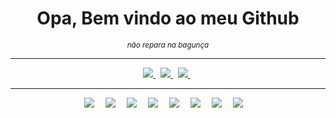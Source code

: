 <h1 align='center'>
 Opa, Bem vindo ao meu Github
</h1>
 <p align='center'><small><i>não repara na bagunça</i></small></p>
<hr>
<p align='center'>
  <a href="https://www.linkedin.com/in/raphael-b-rodrigues-08b02889/">
    <img src="https://img.shields.io/badge/linkedin-%230077B5.svg?&style=for-the-badge&logo=linkedin&logoColor=white" />
  </a>&nbsp;
  <a href="https://stackoverflow.com/users/13589919/raphael-barbosa-rodrigues">
  <img src="https://img.shields.io/badge/stackoverflow-%23FF5722.svg?&style=for-the-badge&logo=Stackoverflow&logoColor=white" />
  </a>
    &nbsp;
  <a href="https://raphaelbrodrigues.github.io/">
  <img src="https://img.shields.io/badge/website-%23000000.svg?&style=for-the-badge&logo=write.as&logoColor=white" />
  </a>
  &nbsp;

</p>

<hr style="margin-bottom:1em">
<div align='center'>
<img style="margin-right:1em;" src="https://img.shields.io/static/v1?label=&message=PHP&color=blue"  />
<img style="margin-right:1em;" src="https://img.shields.io/static/v1?label=&message=MySQL&color=blue" />
<img style="margin-right:1em;" src="https://img.shields.io/static/v1?label=&message=Javascript&color=yellow" />
<img style="margin-right:1em;" src="https://img.shields.io/static/v1?label=&message=HTML&color=orange" />
<img style="margin-right:1em;" src="https://img.shields.io/static/v1?label=&message=CSS&color=blue" />
<img style="margin-right:1em;" src="https://img.shields.io/static/v1?label=&message=Node.JS&color=green" />
<img style="margin-right:1em;" src="https://img.shields.io/static/v1?label=&message=ReactNative&color=blue" />
<img style="margin-right:1em;" src="https://img.shields.io/static/v1?label=&message=MongoDB&color=brown" />
</div>
